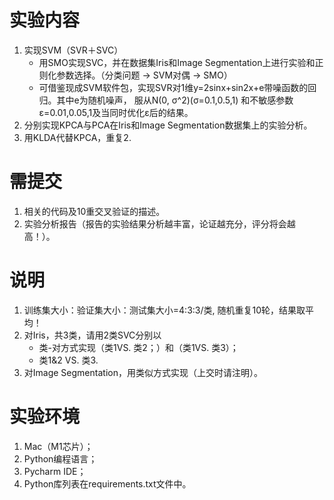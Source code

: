 
# 实验内容
1. 实现SVM（SVR＋SVC）
   - 用SMO实现SVC，并在数据集Iris和Image Segmentation上进行实验和正则化参数选择。（分类问题 -> SVM对偶 -> SMO）
   - 可借鉴现成SVM软件包，实现SVR对1维y=2sinx+sin2x+e带噪函数的回归。其中e为随机噪声，
     服从N(0, σ^2)(σ=0.1,0.5,1) 和不敏感参数ε=0.01,0.05,1及当同时优化ε后的结果。
2. 分别实现KPCA与PCA在Iris和Image Segmentation数据集上的实验分析。
3. 用KLDA代替KPCA，重复2.

# 需提交
1. 相关的代码及10重交叉验证的描述。
2. 实验分析报告（报告的实验结果分析越丰富，论证越充分，评分将会越高！）。

# 说明
1. 训练集大小：验证集大小：测试集大小=4:3:3/类, 随机重复10轮，结果取平均！ 
2. 对Iris，共3类，请用2类SVC分别以
   - 类-对方式实现（类1VS. 类2；）和（类1VS. 类3）； 
   - 类1&2 VS. 类3. 
3. 对Image Segmentation，用类似方式实现（上交时请注明）。

# 实验环境
1. Mac（M1芯片）；
2. Python编程语言；
3. Pycharm IDE；
4. Python库列表在requirements.txt文件中。
